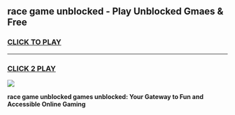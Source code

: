 
## race game unblocked - Play Unblocked Gmaes & Free
<h3>
<a href="https://premium.freeplayer.one?title=race_game_unblocked&ref=19F">CLICK TO PLAY</a></h3>
<hr>

<h3>
<a href="https://premium.freeplayer.one?title=race_game_unblocked&ref=19F">CLICK 2 PLAY</a>
  
</h3>

<a href="https://premium.freeplayer.one?title=race_game_unblocked&ref=19F/"><img src="https://clearcache.store/games.png"></a>


**race game unblocked games unblocked: Your Gateway to Fun and Accessible Online Gaming**
